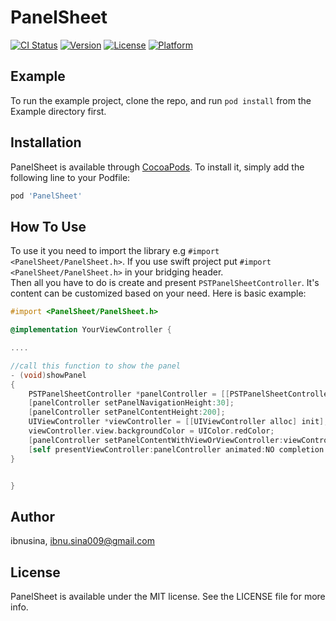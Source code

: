 # PanelSheet

[![CI Status](https://img.shields.io/travis/ibnusina/PanelSheet.svg?style=flat)](https://travis-ci.org/ibnusina/PanelSheet)
[![Version](https://img.shields.io/cocoapods/v/PanelSheet.svg?style=flat)](https://cocoapods.org/pods/PanelSheet)
[![License](https://img.shields.io/cocoapods/l/PanelSheet.svg?style=flat)](https://cocoapods.org/pods/PanelSheet)
[![Platform](https://img.shields.io/cocoapods/p/PanelSheet.svg?style=flat)](https://cocoapods.org/pods/PanelSheet)

## Example

To run the example project, clone the repo, and run `pod install` from the Example directory first.

## Installation

PanelSheet is available through [CocoaPods](https://cocoapods.org). To install
it, simply add the following line to your Podfile:

```ruby
pod 'PanelSheet'
```

## How To Use

To use it you need to import the library e.g `#import <PanelSheet/PanelSheet.h>`. If you use swift project put `#import <PanelSheet/PanelSheet.h>`  in your bridging header.  
Then all you have to do is create and present `PSTPanelSheetController`. It's content can be customized based on your need. Here is basic example:

```Objective-C
#import <PanelSheet/PanelSheet.h>

@implementation YourViewController {

....

//call this function to show the panel
- (void)showPanel
{
    PSTPanelSheetController *panelController = [[PSTPanelSheetController alloc] init];
    [panelController setPanelNavigationHeight:30];
    [panelController setPanelContentHeight:200];
    UIViewController *viewController = [[UIViewController alloc] init];
    viewController.view.backgroundColor = UIColor.redColor;
    [panelController setPanelContentWithViewOrViewController:viewController];
    [self presentViewController:panelController animated:NO completion:nil];
}


}
```

## Author

ibnusina, ibnu.sina009@gmail.com

## License

PanelSheet is available under the MIT license. See the LICENSE file for more info.
